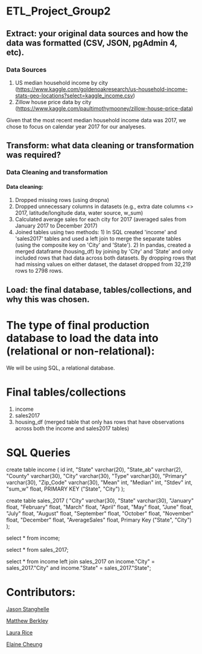 # ETL_Project_Group2

## **E**xtract: your original data sources and how the data was formatted (CSV, JSON, pgAdmin 4, etc).

### Data Sources 

1) US median household income by city (https://www.kaggle.com/goldenoakresearch/us-household-income-stats-geo-locations?select=kaggle_income.csv)
2) Zillow house price data by city (https://www.kaggle.com/paultimothymooney/zillow-house-price-data)


Given that the most recent median household income data was 2017, we chose to focus on calendar year 2017 for our analyeses.

## **T**ransform: what data cleaning or transformation was required?

### Data Cleaning and transformation

#### Data cleaning: 
1) Dropped missing rows (using dropna)
2) Dropped unnecessary columns in datasets (e.g., extra date columns <> 2017, latitude/longitude data, water source, w_sum) 
3) Calculated average sales for each city for 2017 (averaged sales from January 2017 to December 2017) 
4) Joined tables using two methods: 1) In SQL created 'income' and 'sales2017' tables and used a left join to merge the separate tables (using the composite key on 'City' and 'State'). 2) In pandas, created a merged dataframe (housing_df) by joining by 'City' and 'State' and only included rows that had data across both datasets. By dropping rows that had missing values on either dataset, the dataset dropped from 32,219 rows to 2798 rows.


## **L**oad: the final database, tables/collections, and why this was chosen.

# The type of final production database to load the data into (relational or non-relational):

We will be using SQL, a relational database.

# Final tables/collections
1) income 
2) sales2017 
3) housing_df (merged table that only has rows that have observations across both the income and sales2017 tables)


# SQL Queries

create table income (
    id int,
    "State" varchar(20),
	"State_ab" varchar(2),
	"County" varchar(30),
	"City" varchar(30),
	"Type" varchar(30),
	"Primary" varchar(30),
	"Zip_Code" varchar(30),
	"Mean" int,
	"Median" int,
	"Stdev" int,
	"sum_w" float,
	PRIMARY KEY ("State", "City")
	);
    
create table sales_2017 (
	"City" varchar(30),
	"State" varchar(30),
	"January" float,
	"February" float,
	"March" float,
	"April" float,
	"May" float,
	"June" float,
	"July" float,
	"August" float,
	"September" float,
	"October" float,
	"November" float,
	"December" float,
	"AverageSales" float,
	Primary Key ("State", "City")
);

select * from income; 

select * from sales_2017;

select * 
from income 
left join sales_2017 on income."City" = sales_2017."City" and income."State" = sales_2017."State";
​

# Contributors:

[Jason Stanghelle](https://github.com/PhysicsGlitch)

[Matthew Berkley](https://github.com/mberkley25)

[Laura Rice](https://github.com/LRiceBall)

[Elaine Cheung](https://github.com/ElaineCheung)

